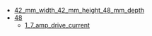 * [42_mm_width_42_mm_height_48_mm_depth](42_mm_width_42_mm_height_48_mm_depth)
* [48](48)
  * [1_7_amp_drive_current](48/1_7_amp_drive_current)
